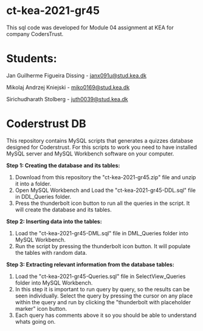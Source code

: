 # ct-kea-2021-gr45
This sql code was developed for Module 04 assignment at KEA for company CodersTrust.
# Students:
Jan Guilherme Figueira Dissing - janx091u@stud.kea.dk

Mikolaj Andrzej Kniejski - miko0169@stud.kea.dk

Sirichudharath Stolberg - juth0039@stud.kea.dk

# Coderstrust DB
This repository contains MySQL scripts that generates a quizzes database designed for Coderstrust.
For this scripts to work you need to have installed MySQL server and MySQL Workbench software on your computer.


<b>Step 1: Creating the database and its tables:</b>  
1. Download from this repository the "ct-kea-2021-gr45.zip" file and unzip it into a folder.
2. Open MySQL Workbench and Load the "ct-kea-2021-gr45-DDL.sql" file in DDL_Queries folder.
3. Press the thunderbolt icon button to run all the queries in the script. It will create the database and its tables.

<b>Step 2: Inserting data into the tables:</b>  
1. Load the "ct-kea-2021-gr45-DML.sql" file in DML_Queries folder into MySQL Workbench.
2. Run the script by pressing the thunderbolt icon button. It will populate the tables with random data.

<b>Step 3: Extracting relevant information from the database tables:</b>  
1. Load the "ct-kea-2021-gr45-Queries.sql" file in SelectView_Queries folder into MySQL Workbench.
2. In this step it is important to run query by query, so the results can be seen individually. Select the query by pressing the cursor on any place within the query and run by clicking the "thunderbolt with placeholder marker" icon button.
3. Each query has comments above it so you should be able to understand whats going on.


